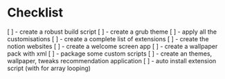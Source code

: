 # Checklist

[ ] - create a robust build script
[ ] - create a grub theme
[ ] - apply all the customisations
[ ] - create a complete list of extensions
[ ] - create the notion websites
[ ] - create a welcome screen app
[ ] - create a wallpaper pack with xml
[ ] - package some custom scripts
[ ] - create an themes, wallpaper, tweaks recommendation application
[ ] - auto install extension script (with for array looping)